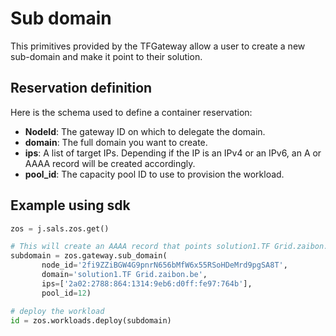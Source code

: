 # Sub domain 

This primitives provided by the TFGateway allow a user to create a new sub-domain and make it point to their solution.

## Reservation definition

Here is the schema used to define a container reservation:

* **NodeId**: The gateway ID on which to delegate the domain.
* **domain**: The full domain you want to create.
* **ips**: A list of target IPs. Depending if the IP is an IPv4 or an IPv6, an A or AAAA record will be created accordingly.
* **pool_id**: The capacity pool ID to use to provision the workload.

## Example using sdk

``` python
zos = j.sals.zos.get()

# This will create an AAAA record that points solution1.TF Grid.zaibon.be to 2a02:2788:864:1314:9eb6:d0ff:fe97:764b
subdomain = zos.gateway.sub_domain(
       node_id='2fi9ZZiBGW4G9pnrN656bMfW6x55RSoHDeMrd9pgSA8T',
       domain='solution1.TF Grid.zaibon.be',
       ips=['2a02:2788:864:1314:9eb6:d0ff:fe97:764b'],
       pool_id=12)

# deploy the workload
id = zos.workloads.deploy(subdomain)
```
